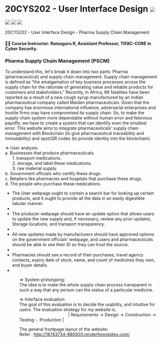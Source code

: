 # 20CYS202 - User Interface Design ![](https://img.shields.io/badge/-Live-brightgreen)
![](https://img.shields.io/badge/Batch-21CYS-lightgreen) ![](https://img.shields.io/badge/UG-blue) ![](https://img.shields.io/badge/Subject-UID-blue)

20CYS202  - User Interface Design - Pharma Supply Chain Management

#### :teacher: Course Instructor:  Ramaguru R, Assistant Professor, TIFAC-CORE in Cyber Security.

### Pharma Supply Chain Management (PSCM)

To understand this, let's break it down into two parts: Pharma (pharmaceutical) and supply chain management.
Supply chain management is defined as “the amalgamation of key business processes across the supply chain for the rationale of generating value and reliable products for customers and stakeholders.”
Recently, in Africa, 66 fatalities have been reported as a result of a new cough syrup manufactured by an Indian pharmaceutical company called Maiden pharmaceuticals. 
Given that the company has enormous international influence, adversarial enterprises and hostile firms may have compromised its supply chain.
So, to make the supply chain system more dependable without human error and felonious payoffs, we have to create a system that can identify even the smallest error.
This website aims to integrate pharmaceuticals’ supply chain management with Blockchain (to give pharmaceutical traceability and immutability)  and spot/QR codes (to provide identity into the blockchain).

=> User analysis:
<br>
a. Businesses that produce pharmaceuticals. <br>
&nbsp; &nbsp; &nbsp; 1. transport medications. <br>
&nbsp; &nbsp; &nbsp; 2. storage, and label these medications. <br>
&nbsp; &nbsp; &nbsp; 3. raw material supply. <br>
b. Government officials who certify these drugs. <br>
c.  Retailers like pharmacies and hospitals that purchase these drugs. <br>
d. The people who purchase these medications. <br>

<ul>
<li>The User webpage ought to contain a search bar for looking up certain products, and it ought to provide all the data in an easily digestible tabular manner. <li> 
<li>The producer webpage should have an update option that allows users to update the new supply and, if necessary, review any prior updates, Storage locations, and transport transparency. <li> 
<li> All new updates made by manufacturers should have approved options on the government officials' webpage, and users and pharmaceuticals should be able to see their ID so they can trust the source. <li> 
<li> Pharmacies should see a record of their purchases, travel agency contacts, expiry date of stock, name, and count of medicines they own, and buyer details. <li> 
<ul>

=> System prototyping:
<br>
The idea is to make the whole supply chain process transparent in such a way that any person can the status of a particular medicine.

=> Interface evaluation:
<br>
The goal of this evaluation is to decide the usability, and intuitive for users. The evaluation   strategy for my website is, <br>
      &emsp; &emsp; &emsp; &emsp; &emsp; &emsp; &emsp; &emsp; &emsp; | Requirements -> Design -> Construction -> Testing -. Production | <br>

The general frontpage layout of the website: <br>
Refer : http://18743734-880920.renderforestsites.com/
